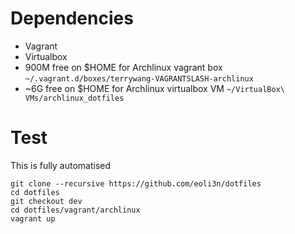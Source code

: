 # Dependencies

- Vagrant
- Virtualbox
- 900M free on $HOME for Archlinux vagrant box ``~/.vagrant.d/boxes/terrywang-VAGRANTSLASH-archlinux``
- \~6G free on $HOME for Archlinux virtualbox VM ``~/VirtualBox\ VMs/archlinux_dotfiles``


# Test

This is fully automatised

```
git clone --recursive https://github.com/eoli3n/dotfiles
cd dotfiles
git checkout dev
cd dotfiles/vagrant/archlinux
vagrant up
```
